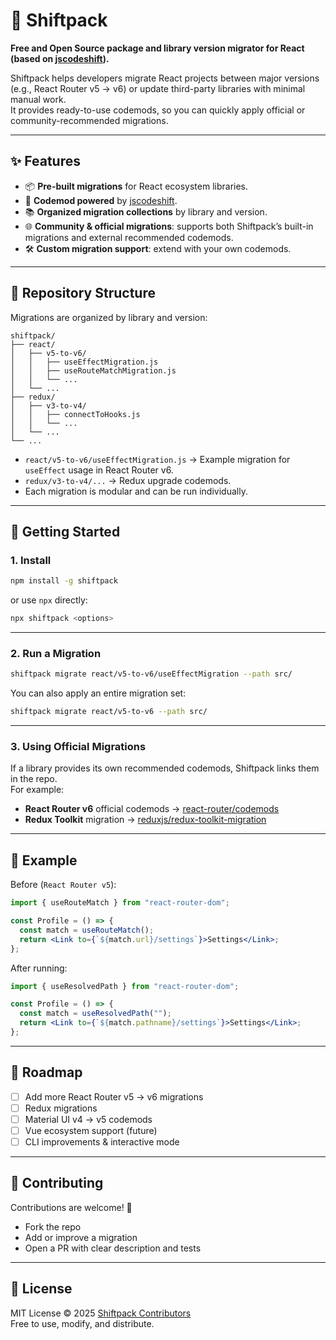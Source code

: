# 🚀 Shiftpack

**Free and Open Source package and library version migrator for React (based on [jscodeshift](https://github.com/facebook/jscodeshift)).**

Shiftpack helps developers migrate React projects between major versions (e.g., React Router v5 → v6) or update third-party libraries with minimal manual work.  
It provides ready-to-use codemods, so you can quickly apply official or community-recommended migrations.

---

## ✨ Features

- 📦 **Pre-built migrations** for React ecosystem libraries.  
- 🔧 **Codemod powered** by [jscodeshift](https://github.com/facebook/jscodeshift).  
- 📚 **Organized migration collections** by library and version.  
- 🌐 **Community & official migrations**: supports both Shiftpack’s built-in migrations and external recommended codemods.  
- 🛠 **Custom migration support**: extend with your own codemods.

---

## 📂 Repository Structure

Migrations are organized by library and version:

```
shiftpack/
├── react/
│   ├── v5-to-v6/
│   │   ├── useEffectMigration.js
│   │   ├── useRouteMatchMigration.js
│   │   └── ...
│   └── ...
├── redux/
│   ├── v3-to-v4/
│   │   ├── connectToHooks.js
│   │   └── ...
│   └── ...
└── ...
```

- `react/v5-to-v6/useEffectMigration.js` → Example migration for `useEffect` usage in React Router v6.  
- `redux/v3-to-v4/...` → Redux upgrade codemods.  
- Each migration is modular and can be run individually.

---

## 🚀 Getting Started

### 1. Install
```bash
npm install -g shiftpack
```

or use `npx` directly:
```bash
npx shiftpack <options>
```

---

### 2. Run a Migration
```bash
shiftpack migrate react/v5-to-v6/useEffectMigration --path src/
```

You can also apply an entire migration set:
```bash
shiftpack migrate react/v5-to-v6 --path src/
```

---

### 3. Using Official Migrations
If a library provides its own recommended codemods, Shiftpack links them in the repo.  
For example:

- **React Router v6** official codemods → [react-router/codemods](https://github.com/remix-run/react-router/tree/main/packages/codemods)  
- **Redux Toolkit** migration → [reduxjs/redux-toolkit-migration](https://github.com/reduxjs/redux-toolkit)  

---

## 📖 Example

Before (`React Router v5`):
```jsx
import { useRouteMatch } from "react-router-dom";

const Profile = () => {
  const match = useRouteMatch();
  return <Link to={`${match.url}/settings`}>Settings</Link>;
};
```

After running:
```jsx
import { useResolvedPath } from "react-router-dom";

const Profile = () => {
  const match = useResolvedPath("");
  return <Link to={`${match.pathname}/settings`}>Settings</Link>;
};
```

---

## 📌 Roadmap

- [ ] Add more React Router v5 → v6 migrations  
- [ ] Redux migrations  
- [ ] Material UI v4 → v5 codemods  
- [ ] Vue ecosystem support (future)  
- [ ] CLI improvements & interactive mode  

---

## 🤝 Contributing

Contributions are welcome! 🎉  
- Fork the repo  
- Add or improve a migration  
- Open a PR with clear description and tests  

---

## 📜 License

MIT License © 2025 [Shiftpack Contributors](./LICENSE)  
Free to use, modify, and distribute.
